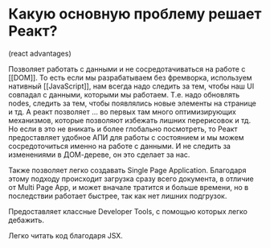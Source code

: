 # Какую основную проблему решает Реакт?
(react advantages)

Позволяет работать с данными и не сосредотачиваться на работе с [[DOM]]. То есть если мы разрабатываем без фремворка, используем нативный [[JavaScript]], нам всегда надо следить за тем, чтобы наш UI совпадал с данными, которыми мы работаем. 
Т.е. надо обновлять nodes, следить за тем, чтобы появлялись новые элементы на странице и тд. 
А реакт позволяет … во первых там много оптимизирующих механизмов, которые позволяют избежать лишних перерисовок и тд. Но если в это не вникать и более глобально посмотреть, то Реакт предоставляет удобное АПИ для работы с состоянием и мы можем сосредоточиться именно на работе с данными. И не следить за изменениями в ДОМ-дереве, он это сделает за нас.

Также позволяет легко создавать Single Page Application. Благодаря этому подходу происходит загрузка сразу всего документа, в отличие от Multi Page App, и может вначале тратится и больше времени, но в последствии работает быстрее, так как нет лишних подгрузок.

Предоставляет классные Developer Tools, с помощью которых легко дебажить.

Легко читать код благодаря JSX.